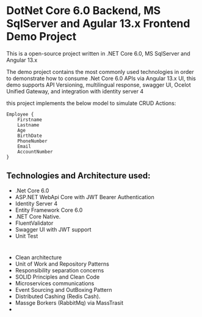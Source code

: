 # DotNet Core 6.0 Backend, MS SqlServer and Agular 13.x Frontend Demo Project


This is a open-source project written in .NET Core 6.0, MS SqlServer and Angular 13.x

The demo project contains the most commonly used technologies in order to demonstrate how to consume .Net Core 6.0 APIs via Angular 13.x UI, 
this demo supports API Versioning, multilingual response, swagger UI, Ocelot Unified Gateway, and integration with identity server 4 

 
this project implements the below model to simulate CRUD Actions:

```
Employee {
	Firstname
	Lastname
	Age
	BirthDate
	PhoneNumber
	Email
	AccountNumber
}
```


## Technologies and Architecture used:
- .Net Core 6.0 
- ASP.NET WebApi Core with JWT Bearer Authentication
- Identity Server 4
- Entity Framework Core 6.0
- .NET Core Native.
- FluentValidator
- Swagger UI with JWT support
- Unit Test
# 
- Clean architecture
- Unit of Work and Repository Patterns
- Responsibility separation concerns
- SOLID Principles and Clean Code
- Microservices communications
- Event Sourcing and OutBoxing Pattern
- Distributed Cashing (Redis Cash).
- Massge Borkers (RabbitMq) via MassTrasit
- 

